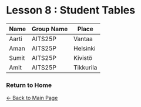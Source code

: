 # Lesson 8 : Student Tables


| Name | Group Name | Place |
|------|----------|-------|
| Aarti | AITS25P | Vantaa |
| Aman | AITS25P | Helsinki |
| Sumit | AITS25P | Kivistö |
| Amit | AITS25P | Tikkurila |

### Return to Home
[← Back to Main Page](index.md)
